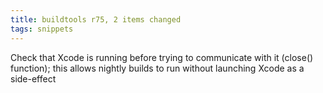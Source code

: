 ```yaml
---
title: buildtools r75, 2 items changed
tags: snippets
---
```


Check that Xcode is running before trying to communicate with it (close() function); this allows nightly builds to run without launching Xcode as a side-effect
